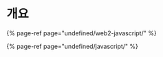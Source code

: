 # 개요

{% page-ref page="undefined/web2-javascript/" %}

{% page-ref page="undefined/javascript/" %}







